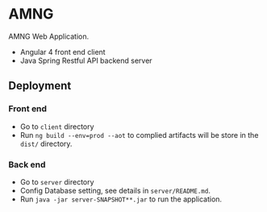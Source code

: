 # AMNG

AMNG Web Application.
- Angular 4 front end client
- Java Spring Restful API backend server

## Deployment

### Front end

- Go to `client` directory
- Run `ng build --env=prod --aot` to complied artifacts will be store in the `dist/` directory. 

### Back end
- Go to `server` directory
- Config Database setting, see details in `server/README.md`.
- Run `java -jar server-SNAPSHOT**.jar` to run the application.


